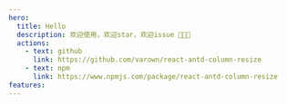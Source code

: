 ```yaml
---
hero:
  title: Hello
  description: 欢迎使用，欢迎star，欢迎issue 🎉🎉🎉
  actions:
    - text: github
      link: https://github.com/varown/react-antd-column-resize
    - text: npm
      link: https://www.npmjs.com/package/react-antd-column-resize
features:
---
```

